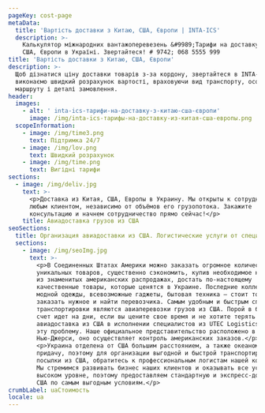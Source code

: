 ```yaml
---
pageKey: cost-page
metaData:
  title: 'Вартість доставки з Китаю, США, Європи | INTA-ICS'
  description: >-
    Калькулятор міжнародних вантажоперевезень &#9989;Тарифи на доставку з Китаю,
    США, Європи в Україні. Звертайтеся! # 9742; 068 5555 999
title: 'Вартість доставки з Китаю, США, Європи'
description: >-
  Щоб дізнатися ціну доставки товарів з-за кордону, звертайтеся в INTA-ICS. Ми
  виконаємо швидкий розрахунок вартості, враховуючи вид транспорту, особливості
  маршруту і деталі замовлення.
header:
  images:
    - alt: ' inta-ics-тарифи-на-доставку-з-китаю-сша-європи'
      image: /img/inta-ics-тарифы-на-доставку-из-китая-сша-европы.png
  scopeInformation:
    - image: /img/time3.png
      text: Підтримка 24/7
    - image: /img/lov.png
      text: Швидкий розрахунок
    - image: /img/time.png
      text: Вигідні тарифи
sections:
  - image: /img/deliv.jpg
    text: >-
      <p>Доставка из Китая, США, Европы в Украину. Мы открыты к сотрудничеству с
      любым клиентом, независимо от объёмов его грузопотока. Закажите
      консультацию и начнем сотрудничество прямо сейчас!</p>
    title: Авиадоставка грузов из США
seoSections:
  title: Организация авиадоставки из США. Логистические услуги от специалистов
  sections:
    - image: /img/seoImg.jpg
      text: >-
        <p>В Соединенных Штатах Америки можно заказать огромное количество
        уникальных товаров, существенно сэкономить, купив необходимое на одной
        из знаменитых американских распродажах, достать по-настоящему
        качественные товары, которые ценятся в Украине. Последние коллекции
        модной одежды, всевозможные гаджеты, бытовая техника — стоит только
        заказать нужное и найти перевозчика. Самым удобным и быстрым способом
        транспортировки являются авиаперевозки грузов из США. Порой в бизнесе
        счет идет на дни, если вы цените свое время и не хотите терять момент,
        авиадоставка из США в исполнении специалистов из UTEC Logistics решит
        эту проблему. Наше официальное представительство расположено в
        Нью-Джерси, оно осуществляет контроль американских заказов.</p>
        <p>Украина отделена от США большим расстоянием, а также океаном в
        придачу, поэтому для организации выгодной и быстрой транспортировки
        посылки из США, обратитесь к профессиональным логистам нашей компании.
        Мы стремимся развивать бизнес наших клиентов и оказывать все услуги на
        высоком уровне, поэтому предоставляем стандартную и экспресс-доставку из
        США по самым выгодным условиям.</p>
crumbLabel: uaСтоимость
locale: ua
---
```


